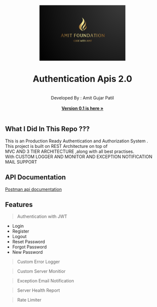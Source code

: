 


<br />
<p align="center">
  <a href="hhttps://amitfoundation.herokuapp.com/">
    <img src="logo2.png" alt="Logo" width="280" height="180">
  </a>

  <h1 align="center">Authentication Apis 2.0</h1>

  <p align="center">
    <br />
    Developed By : Amit Gujar Patil
    <br />  <br />  
    <a href="https://github.com/codewithamitpatil/Authentication-Rest-Apis-using-MEAN-Stack"><strong>Version 0.1 is here »</strong></a>
    <br />
    <br />

  </p>
</p>



## What I Did In This Repo ???

This is an Production Ready Authentication and Authorization System .<br/>
This project is built on REST Architecture on top of <br/>MVC AND 3 TIER ARCHITECTURE ,along with all best practises.<br/>
With CUSTOM LOGGER AND  MONITOR AND EXCEPTION NOTIFICATION MAIL SUPPORT



## API Documentation


[Postman api documentation](https://documenter.getpostman.com/view/11617094/TzY4fv9o)


## Features


 

> Authentication with JWT 
  - Login 
  - Register 
  - Logout
  - Reset Password
  - Forgot Password 
  - New Password
  
> Custom Error Logger

> Custom Server Monitior 

> Exception Email Notification

> Server Health Report

> Rate Limiter
